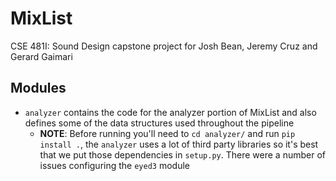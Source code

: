 # MixList

CSE 481I: Sound Design capstone project for Josh Bean, Jeremy Cruz and Gerard Gaimari

## Modules

- `analyzer` contains the code for the analyzer portion of MixList and also defines some of the data structures used throughout the pipeline
    - **NOTE**: Before running you'll need to `cd analyzer/` and run `pip install .`, the `analyzer` uses a lot of third party libraries so it's best that we put those dependencies in `setup.py`. There were a number of issues configuring the `eyed3` module 